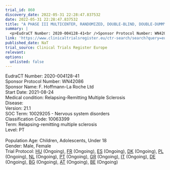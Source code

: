 ```yaml
---
trial_id: 860
discovery_date: 2022-05-31 22:28:47.837532
date: 2022-05-31 22:28:47.837532
title: "A PHASE III MULTICENTER, RANDOMIZED, DOUBLE-BLIND, DOUBLE-DUMMY STUDY TO EVALUATE SAFETY AND EFFICACY OF OCRELIZUMAB IN COMPARISON WITH FINGOLIMOD IN CHILDREN AND ADOLESCENTS WITH RELAPSING-REMITTI..."
summary: |
  <p>EudraCT Number: 2020-004128-41<br />Sponsor Protocol Number: WN42086<br />Sponsor Name: F. Hoffmann-La Roche Ltd<br />Start Date: 2021-08-24<br />Medical condition: Relapsing-Remitting Multiple Sclerosis<br />Disease: <br />Version: 21.1<br />SOC Term: 10029205 - Nervous system disorders<br />Classification Code: 10063399<br />Term: Relapsing-remitting multiple sclerosis<br />Level: PT<br /><br />Population Age: Children, Adolescents, Under 18<br />Gender: Male, Female<br />Trial Protocol: <a href="https://www.clinicaltrialsregister.eu/ctr-search/trial/2020-004128-41/HU">HU</a> (Ongoing), <a href="https://www.clinicaltrialsregister.eu/ctr-search/trial/2020-004128-41/FR">FR</a> (Ongoing), <a href="https://www.clinicaltrialsregister.eu/ctr-search/trial/2020-004128-41/ES">ES</a> (Ongoing), <a href="https://www.clinicaltrialsregister.eu/ctr-search/trial/2020-004128-41/DK">DK</a> (Ongoing), <a href="https://www.clinicaltrialsregister.eu/ctr-search/trial/2020-004128-41/PL">PL</a> (Ongoing), <a href="https://www.clinicaltrialsregister.eu/ctr-search/trial/2020-004128-41/NL">NL</a> (Ongoing), <a href="https://www.clinicaltrialsregister.eu/ctr-search/trial/2020-004128-41/PT">PT</a> (Ongoing), <a href="https://www.clinicaltrialsregister.eu/ctr-search/trial/2020-004128-41/GR">GR</a> (Ongoing), <a href="https://www.clinicaltrialsregister.eu/ctr-search/trial/2020-004128-41/IT">IT</a> (Ongoing), <a href="https://www.clinicaltrialsregister.eu/ctr-search/trial/2020-004128-41/DE">DE</a> (Ongoing), <a href="https://www.clinicaltrialsregister.eu/ctr-search/trial/2020-004128-41/BG">BG</a> (Ongoing), <a href="https://www.clinicaltrialsregister.eu/ctr-search/trial/2020-004128-41/AT">AT</a> (Ongoing), <a href="https://www.clinicaltrialsregister.eu/ctr-search/trial/2020-004128-41/BE">BE</a> (Ongoing)</p>
link: 'https://www.clinicaltrialsregister.eu/ctr-search/search?query=eudract_number:2020-004128-41'
published_date: NaT
trial_source: Clinical Trials Register Europe
relevant: 
options:
  unlisted: false
---
```

<p>EudraCT Number: 2020-004128-41<br />Sponsor Protocol Number: WN42086<br />Sponsor Name: F. Hoffmann-La Roche Ltd<br />Start Date: 2021-08-24<br />Medical condition: Relapsing-Remitting Multiple Sclerosis<br />Disease: <br />Version: 21.1<br />SOC Term: 10029205 - Nervous system disorders<br />Classification Code: 10063399<br />Term: Relapsing-remitting multiple sclerosis<br />Level: PT<br /><br />Population Age: Children, Adolescents, Under 18<br />Gender: Male, Female<br />Trial Protocol: <a href="https://www.clinicaltrialsregister.eu/ctr-search/trial/2020-004128-41/HU">HU</a> (Ongoing), <a href="https://www.clinicaltrialsregister.eu/ctr-search/trial/2020-004128-41/FR">FR</a> (Ongoing), <a href="https://www.clinicaltrialsregister.eu/ctr-search/trial/2020-004128-41/ES">ES</a> (Ongoing), <a href="https://www.clinicaltrialsregister.eu/ctr-search/trial/2020-004128-41/DK">DK</a> (Ongoing), <a href="https://www.clinicaltrialsregister.eu/ctr-search/trial/2020-004128-41/PL">PL</a> (Ongoing), <a href="https://www.clinicaltrialsregister.eu/ctr-search/trial/2020-004128-41/NL">NL</a> (Ongoing), <a href="https://www.clinicaltrialsregister.eu/ctr-search/trial/2020-004128-41/PT">PT</a> (Ongoing), <a href="https://www.clinicaltrialsregister.eu/ctr-search/trial/2020-004128-41/GR">GR</a> (Ongoing), <a href="https://www.clinicaltrialsregister.eu/ctr-search/trial/2020-004128-41/IT">IT</a> (Ongoing), <a href="https://www.clinicaltrialsregister.eu/ctr-search/trial/2020-004128-41/DE">DE</a> (Ongoing), <a href="https://www.clinicaltrialsregister.eu/ctr-search/trial/2020-004128-41/BG">BG</a> (Ongoing), <a href="https://www.clinicaltrialsregister.eu/ctr-search/trial/2020-004128-41/AT">AT</a> (Ongoing), <a href="https://www.clinicaltrialsregister.eu/ctr-search/trial/2020-004128-41/BE">BE</a> (Ongoing)</p>